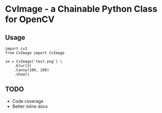 # CvImage - a Chainable Python Class for OpenCV

## Usage
    import cv2
    from CvImage import CvImage
    
    im = CvImage('test.png') \
        .blur(3)
        .Canny(100, 200)
        .show()

## TODO
- Code coverage
- Better inline docs